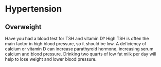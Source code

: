 # Hypertension

## Overweight
Have you had a blood test for TSH and vitamin D? High TSH is often the main factor in high blood pressure, so it should be low. A deficiency of calcium or vitamin D can increase parathyroid hormone, increasing serum calcium and blood pressure. Drinking two quarts of low fat milk per day will help to lose weight and lower blood pressure.
